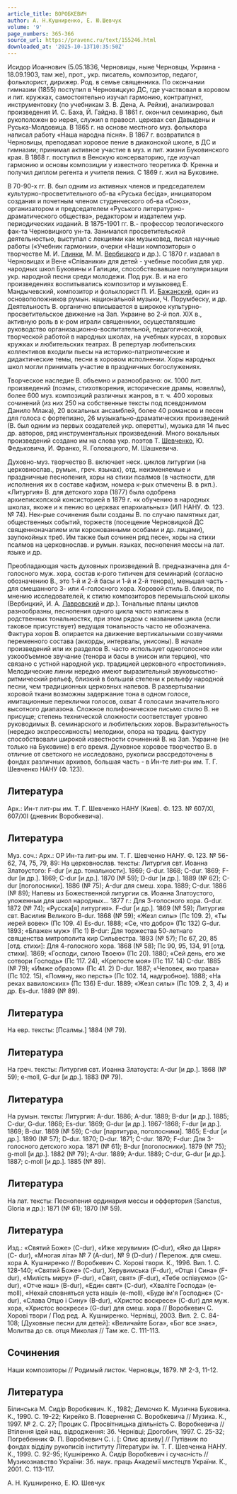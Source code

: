 ```yaml
---
article_title: ВОРОБКЕВИЧ
author: А. Н.Кушниренко, Е. Ю.Шевчук
volume: '9'
page_numbers: 365-366
source_url: https://pravenc.ru/text/155246.html
downloaded_at: '2025-10-13T10:35:50Z'
---
```


Исидор Иоаннович (5.05.1836, Черновицы, ныне Черновцы, Украина - 18.09.1903, там же), прот., укр. писатель, композитор, педагог, фольклорист, дирижер. Род. в семье священника. По окончании гимназии (1855) поступил в Черновицкую ДС, где участвовал в хоровом и лит. кружках, самостоятельно изучал гармонию, контрапункт, инструментовку (по учебникам З. В. Дена, А. Рейхи), анализировал произведения И. С. Баха, Й. Гайдна. В 1861 г. окончил семинарию, был рукоположен во иерея, служил в правосл. церквах сел Давыдены и Руська-Молдовица. В 1865 г. на основе местного муз. фольклора написал работу «Наша народна пiсня». В 1867 г. возвратился в Черновицы, преподавал хоровое пение в диаконской школе, в ДС и гимназии; принимал активное участие в муз. и лит. жизни Буковинского края. В 1868 г. поступил в Венскую консерваторию, где изучал гармонию и основы композиции у известного теоретика Ф. Кренна и получил диплом регента и учителя пения. С 1869 г. жил на Буковине.

В 70-90-х гг. В. был одним из активных членов и председателем культурно-просветительного об-ва «Руська бесiда», инициатором создания и почетным членом студенческого об-ва «Союз», организатором и председателем «Руського литературно-драматического общества», редактором и издателем укр. периодических изданий. В 1875-1901 гг. В.- профессор теологического фак-та Черновицкого ун-та. Занимался просветительской деятельностью, выступал с лекциями как музыковед, писал научные работы («Учебник гармонии», очерки «Наши композиторы» о творчестве М. И. [Глинки](https://pravenc.ru/text/Глинки.html), М. М. [Вербицкого](https://pravenc.ru/text/Вербицкого.html) и др.). С 1870 г. издавал в Черновицах и Вене «Спiваники» для детей - учебные пособия для укр. народных школ Буковины и Галиции, способствовавшие популяризации укр. народной песни среди молодежи. Под рук. В. и на его произведениях воспитывались композитор и музыковед Е. Мандычевский, композитор и фольклорист П. И. [Бажанский](https://pravenc.ru/text/Бажанский.html), один из основоположников румын. национальной музыки, Ч. Порумбеску, и др. Деятельность В. органично вписывается в широкое культурно-просветительское движение на Зап. Украине во 2-й пол. ХIХ в., активную роль в к-ром играли священники, осуществлявшие руководство организационно-воспитательной, педагогической, творческой работой в народных школах, на учебных курсах, в хоровых кружках и любительских театрах. В репертуар любительских коллективов входили пьесы на историко-патриотические и дидактические темы, песни в хоровом исполнении. Хоры народных школ могли принимать участие в праздничных богослужениях.

Творческое наследие В. объемно и разнообразно: ок. 1000 лит. произведений (поэмы, стихотворения, исторические драмы, новеллы), более 600 муз. композиций различных жанров, в т. ч. 400 хоровых сочинений (из них 250 на собственные тексты под псевдонимом Данило Млака), 20 вокальных ансамблей, более 40 романсов и песен для голоса с фортепиано, 26 музыкально-драматических произведений (В. был одним из первых создателей укр. оперетты), музыка для 14 пьес др. авторов, ряд инструментальных произведений. Много вокальных произведений создано им на слова укр. поэтов Т. [Шевченко](https://pravenc.ru/text/Шевченко.html), Ю. Федьковича, И. Франко, Я. Головацкого, М. Шашкевича.

Духовно-муз. творчество В. включает неск. циклов литургии (на церковнослав., румын., греч. языках), отд. неизменяемые и праздничные песнопения, хоры на стихи псалмов (в частности, для исполнения их в составе кафизм, номера к-рых отмечены В. в ркп.). «Литургия» В. для детского хора (1877) была одобрена архиепископской консисторией в 1879 г. «к обучению в народных школах, якоже и к пению во церквах епархиальных» (ИЛ НАНУ. Ф. 123. № 74). Нек-рые сочинения были созданы В. по случаю памятных дат, общественных событий, торжеств (посещение Черновицкой ДС священноначалием или коронованными особами и др. лицами), заупокойных треб. Им также был сочинен ряд песен, хоры на стихи псалмов на церковнослав. и румын. языках, песнопения мессы на лат. языке и др.

Преобладающая часть духовных произведений В. предназначена для 4-голосного муж. хора, состав к-рого типичен для семинарий (согласно обозначению В., это 1-й и 2-й басы и 1-й и 2-й тенора), меньшая часть - для смешанного 3- или 4-голосного хора. Хоровой стиль В. близок, по мнению исследователей, к стилю композиторов перемышльской школы (Вербицкий, И. А. [Лавровский](https://pravenc.ru/text/Лавровский.html) и др.). Тональные планы циклов разнообразны, песнопения одного цикла часто написаны в родственных тональностях, при этом рядом с названием цикла (если таковое присутствует) ведущая тональность часто не обозначена. Фактура хоров В. опирается на движение вертикальными созвучиями переменного состава (аккорды, интервалы, унисоны). В начале произведений или их разделов В. часто использует одноголосное или узкообъемное звучание (тенора и басы в унисон или терцию), что связано с устной народной укр. традицией церковного «простопиния». Мелодические линии нередко имеют выразительный звуковысотно-ритмический рельеф, близкий в большей степени к рельефу народной песни, чем традиционных церковных напевов. В развертывании хоровой ткани возможны задержание тона в одном голосе, имитационные переклички голосов, охват 4 голосами значительного высотного диапазона. Сложное полифоническое письмо стилю В. не присуще; степень технической сложности соответствует уровню руководимых В. семинарского и любительских хоров. Выразительность (нередко экспрессивность) мелодики, опора на традиц. фактуру способствовали широкой известности сочинений В. на Зап. Украине (не только на Буковине) в его время. Духовное хоровое творчество В. в отличие от светского не исследовано, рукописи рассредоточены в фондах различных архивов, бoльшая часть - в Ин-те лит-ры им. Т. Г. Шевченко НАНУ (Ф. 123).

## Литература

Арх.: Ин-т лит-ры им. Т. Г. Шевченко НАНУ (Киев). Ф. 123. № 607/XI, 607/XII (дневник Воробкевича).

## Литература

Муз. соч.: Арх.: ОР Ин-та лит-ры им. Т. Г. Шевченко НАНУ. Ф. 123. № 56-62, 74, 75, 79, 89: На церковнослав. тексты: Литургия свт. Иоанна Златоустого: F-dur [и др. тональности]. 1869; G-dur. 1868; С-dur. 1869; F-dur [и др.]. 1869; С-dur [и др.]. 1870 (№ 59); D-dur [и др.]. 1889 (№ 62); С-dur [поголосники]. 1886 (№ 75); А-dur для смеш. хора. 1889; С-dur. 1886 (№ 89); Напевы из Божественной литургии св. Иоанна Златоустого, уложенныи для школ народных... 1877 г.: Для 3-голосного хора. G-dur. 1872 (№ 74); «Русска[я] литургия». F-dur [и др.]. 1869 (№ 59); Литургия cвт. Василия Великого B-dur. 1868 (№ 59); «Жезл силы» (Пс 109. 2), «Ты иерей вовек» (Пс 109. 4) Es-dur. 1888; «Се, что добро» (Пс 132) G-dur. 1893; «Блажен муж» (Пс 1) В-dur: Для торжества 50-летнаго священства митрополита кир Сильвестра. 1893 (№ 57); Пс 67, 20, 85 [отд. стихи]: Для 4-голосного хора. 1868 (№ 58); Пс 90, 95, 134, 91 [отд. стихи]. 1869; «Господи, силою Твоею» (Пс 20). 1880; «Сей день, его же сотвори Господь» (Пс 117. 24), «Крепосте моя» (Пс 117. 14) С-dur. 1885 (№ 79); «Имже образом» (Пс 41. 2) D-dur. 1887; «Человек, яко трава» (Пс 102. 15), «Помяну, яко персть» (Пс 102. 14, надгробное). 1888; «На реках вавилонских» (Пс 136) Е-dur. 1889; «Жезл силы» (Пс 109. 2, 3, 4) и др. Es-dur. 1889 (№ 89).

## Литература

На евр. тексты: [Псалмы.] 1884 (№ 79).

## Литература

На греч. тексты: Литургия свт. Иоанна Златоуста: А-dur [и др.]. 1868 (№ 59); e-moll, G-dur [и др.]. 1883 (№ 79).

## Литература

На румын. тексты: Литургия: А-dur. 1886; А-dur. 1889; В-dur [и др.]. 1885; C-dur, G-dur. 1868; Es-dur. 1869; G-dur [и др.]. 1867-1868; F-dur [и др.]. 1869; B-dur. 1869 (№ 59); С-dur [партитура, поголосники]. 1865; Е-dur [и др.]. 1890 (№ 57); D-dur. 1870; D-dur. 1871; С-dur. 1870; F-dur: Для 3-голосного детского хора. 1871 (№ 61); В-dur [поголосники]. 1879 (№ 75); g-moll [и др.]. 1882 (№ 79); А-dur. 1889; А-dur. 1889; С-dur, G-dur [и др.]. 1887; c-moll [и др.]. 1885 (№ 89).

## Литература

На лат. тексты: Песнопения ординария мессы и оффертория (Sanctus, Gloria и др.): 1871 (№ 61); 1870 (№ 59).

## Литература

Изд.: «Святий Боже» (C-dur), «Иже херувими» (C-dur), «Яко да Царя» (C- dur), «Многая лiта» № 7 (A-dur), № 9 (D-dur) / Перелож. для смеш. хора А. Кушниренко // Воробкевич С. Хоровi твори. К., 1996. Вип. 1. С. 128-140; «Святий Боже» (C-dur), Херувимська (F-dur), «Отця i Сина» (F-dur), «Милiсть миру» (F-dur), «Свят, свят» (F-dur), «Тебе оспiвуємо» (G-dur), «Отче наш» (B-dur), «Един свят» (C-dur), «Хвалiте Господа» (e-moll), «Нехай сповняться уста нашi» (e-moll), «Буде iм'я Господнє» (C-dur), «Слава Отцю i Сину» (В-dur), «Христос воскресе» (C-dur) для муж. хора, «Христос воскресе» (G-dur) для смеш. хора // Воробкевич С. Хоровi твори / Под ред. А. Кушниренко. Чернiвцi, 2003. Вип. 2. С. 84-108; [Духовные песни для детей]: «Величайте Бога», «Бог все знає», Молитва до св. отця Миколая // Там же. С. 111-113.

## Сочинения

Наши композиторы // Родимый листок. Черновцы, 1879. № 2-3, 11-12.

## Литература

Бiлинська М. Сидiр Воробкевич. К., 1982; Демочко К. Музична Буковина. К., 1990. С. 19-22; Кирейко В. Повернення С. Воробкевича // Музика. К., 1997. № 2. С. 27; Процик С. Просвiтницька дiяльнiсть С. Воробкевича // Втiлення iдей нац. вiдродження: Зб. Чернiвцi; Дрогобич, 1997. С. 25-32; Погребенник Ф. П. Воробкевич С. i. [: Опис архиву] // Путiвник по фондах вiддiлу рукописiв iнституту Лiтератури iм. Т. Г. Шевченка НАНУ. К., 1999. С. 92-95; Кушнiренко А. Сидiр Воробкевич i сучаснiсть // Музикознавство Украïни: Зб. наук. праць Академiï мистецтв Украïни. К., 2001. С. 113-117.

А. Н.  Кушниренко,   Е. Ю.  Шевчук
